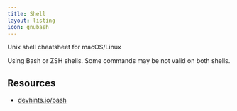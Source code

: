 ```yaml
---
title: Shell
layout: listing
icon: gnubash
---
```


Unix shell cheatsheet for macOS/Linux

Using Bash or ZSH shells. Some commands may be not valid on both shells.


## Resources

- [devhints.io/bash](https://devhints.io/bash)
